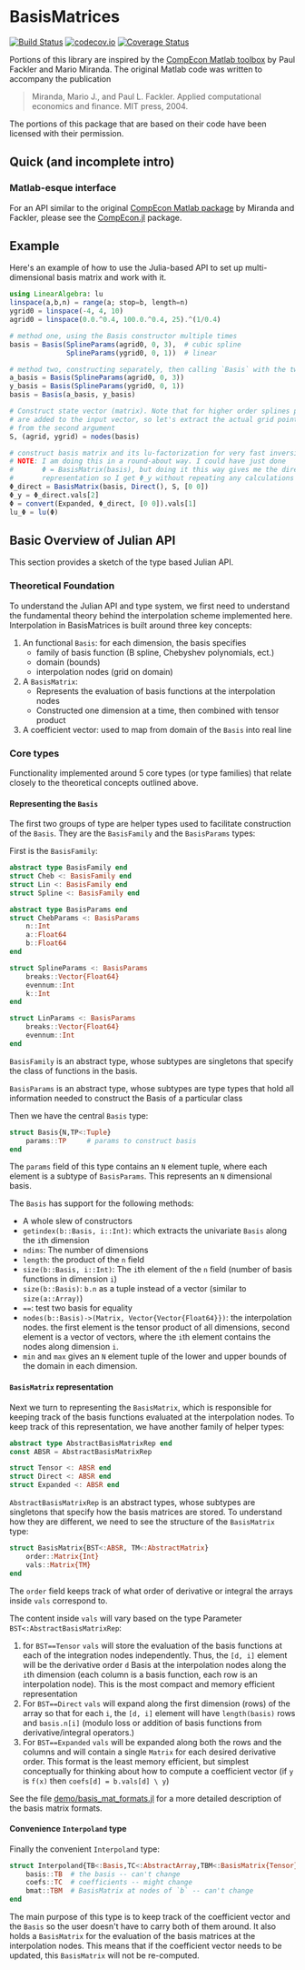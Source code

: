# BasisMatrices

[![Build Status](https://travis-ci.org/QuantEcon/BasisMatrices.jl.svg?branch=master)](https://travis-ci.org/QuantEcon/BasisMatrices.jl) [![codecov.io](http://codecov.io/github/QuantEcon/BasisMatrices.jl/coverage.svg?branch=master)](http://codecov.io/github/QuantEcon/BasisMatrices.jl?branch=master) [![Coverage Status](https://coveralls.io/repos/QuantEcon/BasisMatrices.jl/badge.svg?branch=master&service=github)](https://coveralls.io/github/QuantEcon/BasisMatrices.jl?branch=master)


Portions of this library are inspired by the [CompEcon Matlab toolbox](http://www4.ncsu.edu/~pfackler/compecon/toolbox.html) by Paul Fackler and Mario Miranda. The original Matlab code was written to accompany the publication

> Miranda, Mario J., and Paul L. Fackler. Applied computational economics and finance. MIT press, 2004.

The portions of this package that are based on their code have been licensed with their permission.

## Quick (and incomplete intro)


### Matlab-esque interface

For an API similar to the original [CompEcon Matlab package](http://www4.ncsu.edu/~pfackler/compecon/toolbox.html) by Miranda and Fackler, please see the [CompEcon.jl](https://github.com/QuantEcon/CompEcon.jl) package.

## Example

Here's an example of how to use the Julia-based API to set up multi-dimensional basis matrix and work with it.

```julia
using LinearAlgebra: lu
linspace(a,b,n) = range(a; stop=b, length=n)
ygrid0 = linspace(-4, 4, 10)
agrid0 = linspace(0.0.^0.4, 100.0.^0.4, 25).^(1/0.4)

# method one, using the Basis constructor multiple times
basis = Basis(SplineParams(agrid0, 0, 3),  # cubic spline
              SplineParams(ygrid0, 0, 1))  # linear

# method two, constructing separately, then calling `Basis` with the two
a_basis = Basis(SplineParams(agrid0, 0, 3))
y_basis = Basis(SplineParams(ygrid0, 0, 1))
basis = Basis(a_basis, y_basis)

# Construct state vector (matrix). Note that for higher order splines points
# are added to the input vector, so let's extract the actual grid points used
# from the second argument
S, (agrid, ygrid) = nodes(basis)

# construct basis matrix and its lu-factorization for very fast inversion
# NOTE: I am doing this in a round-about way. I could have just done
#       Φ = BasisMatrix(basis), but doing it this way gives me the direct
#       representation so I get Φ_y without repeating any calculations
Φ_direct = BasisMatrix(basis, Direct(), S, [0 0])
Φ_y = Φ_direct.vals[2]
Φ = convert(Expanded, Φ_direct, [0 0]).vals[1]
lu_Φ = lu(Φ)
```

## Basic Overview of Julian API

This section provides a sketch of the type based Julian API.

### Theoretical Foundation

To understand the Julian API and type system, we first need to understand the fundamental theory behind the interpolation scheme implemented here. Interpolation in BasisMatrices is built around three key concepts:

1. An functional `Basis`: for each dimension, the basis specifies
    - family of basis function (B spline, Chebyshev polynomials, ect.)
    - domain (bounds)
    - interpolation nodes (grid on domain)
2. A `BasisMatrix`:
    - Represents the evaluation of basis functions at the interpolation nodes
    - Constructed one dimension at a time, then combined with tensor product
3. A coefficient vector: used to map from domain of the `Basis` into real line

### Core types

Functionality implemented around 5 core types (or type families) that relate closely to the theoretical concepts outlined above.

#### Representing the `Basis`

The first two groups of type are helper types used to facilitate construction of the `Basis`. They are the `BasisFamily` and the `BasisParams` types:

First is the `BasisFamily`:

```julia
abstract type BasisFamily end
struct Cheb <: BasisFamily end
struct Lin <: BasisFamily end
struct Spline <: BasisFamily end

abstract type BasisParams end
struct ChebParams <: BasisParams
    n::Int
    a::Float64
    b::Float64
end

struct SplineParams <: BasisParams
    breaks::Vector{Float64}
    evennum::Int
    k::Int
end

struct LinParams <: BasisParams
    breaks::Vector{Float64}
    evennum::Int
end
```

`BasisFamily` is an abstract type, whose subtypes are singletons that specify the class of functions in the basis.

`BasisParams` is an abstract type, whose subtypes are type types that hold all information needed to construct the Basis of a particular class

Then we have the central `Basis` type:

```julia
struct Basis{N,TP<:Tuple}
    params::TP     # params to construct basis
end
```

The `params` field of this type contains an `N` element tuple, where each
element is a subtype of `BasisParams`. This represents an `N` dimensional
basis.

The `Basis` has support for the following methods:

- A whole slew of constructors
- `getindex(b::Basis, i::Int)`: which extracts the univariate `Basis` along the `i`th dimension
- `ndims`: The number of dimensions
- `length`: the product of the `n` field
- `size(b::Basis, i::Int)`: The `i`th element of the `n` field (number of basis functions in dimension `i`)
- `size(b::Basis)`: `b.n` as a tuple instead of a vector (similar to `size(a::Array)`)
- `==`: test two basis for equality
- `nodes(b::Basis)->(Matrix, Vector{Vector{Float64}})`: the interpolation nodes. the first element is the tensor product of all dimensions, second element is a vector of vectors, where the `i`th element contains the nodes along dimension `i`.
- `min` and `max` gives an `N` element tuple of the lower and upper bounds of the domain in each dimension.

#### `BasisMatrix` representation

Next we turn to representing the `BasisMatrix`, which is responsible for keeping track of the basis functions evaluated at the interpolation nodes. To keep track of this representation, we have another family of helper types:

```julia
abstract type AbstractBasisMatrixRep end
const ABSR = AbstractBasisMatrixRep

struct Tensor <: ABSR end
struct Direct <: ABSR end
struct Expanded <: ABSR end
```

`AbstractBasisMatrixRep` is an abstract types, whose subtypes are singletons that specify how the basis matrices are stored. To understand how they are different, we need to see the structure of the `BasisMatrix` type:

```julia
struct BasisMatrix{BST<:ABSR, TM<:AbstractMatrix}
    order::Matrix{Int}
    vals::Matrix{TM}
end
```

The `order` field keeps track of what order of derivative or integral the arrays inside `vals` correspond to.


The content inside `vals` will vary based on the type Parameter `BST<:AbstractBasisMatrixRep`:

1. for `BST==Tensor` `vals` will store the evaluation of the basis functions at each of the integration nodes independently. Thus, the `[d, i]` element will be the derivative order `d` Basis at the interpolation nodes along the `i`th dimension (each column is a basis function, each row is an interpolation node). This is the most compact and memory efficient representation
2. For `BST==Direct` `vals` will expand along the first dimension (rows) of the array so that for each `i`, the `[d, i]` element will have `length(basis)` rows and `basis.n[i]` (modulo loss or addition of basis functions from derivative/integral operators.)
3. For `BST==Expanded` `vals` will be expanded along both the rows and the columns and will contain a single `Matrix` for each desired derivative order. This format is the least memory efficient, but simplest conceptually for thinking about how to compute a coefficient vector (if `y` is `f(x)` then `coefs[d] = b.vals[d] \ y`)

See the file
[demo/basis_mat_formats.jl](https://github.com/QuantEcon/BasisMatrices.jl/blob/master/demo/basis_mat_formats.jl)
for a more detailed description of the basis matrix formats.

#### Convenience `Interpoland` type

Finally the convenient `Interpoland` type:

```julia
struct Interpoland{TB<:Basis,TC<:AbstractArray,TBM<:BasisMatrix{Tensor}}
    basis::TB  # the basis -- can't change
    coefs::TC  # coefficients -- might change
    bmat::TBM  # BasisMatrix at nodes of `b` -- can't change
end
```

The main purpose of this type is to keep track of the coefficient vector and the `Basis` so the user doesn't have to carry both of them around. It also holds a `BasisMatrix` for the evaluation of the basis matrices at the interpolation nodes. This means that if the coefficient vector needs to be updated, this `BasisMatrix` will not be re-computed.
